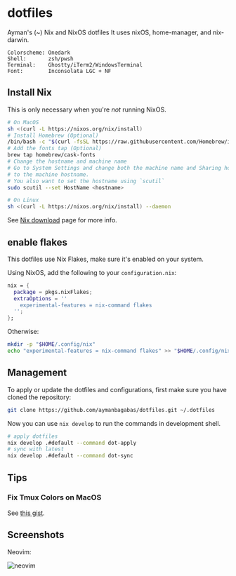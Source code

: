 # dotfiles

Ayman's (~) Nix and NixOS dotfiles
It uses nixOS, home-manager, and nix-darwin.

```
Colorscheme: Onedark
Shell:       zsh/pwsh
Terminal:    Ghostty/iTerm2/WindowsTerminal
Font:        Inconsolata LGC + NF
```

## Install Nix

This is only necessary when you're _not_ running NixOS.

```sh
# On MacOS
sh <(curl -L https://nixos.org/nix/install)
# Install Homebrew (Optional)
/bin/bash -c "$(curl -fsSL https://raw.githubusercontent.com/Homebrew/install/HEAD/install.sh)"
# Add the fonts tap (Optional)
brew tap homebrew/cask-fonts
# Change the hostname and machine name
# Go to System Settings and change both the machine name and Sharing hostname
# to the machine hostname.
# You also want to set the hostname using `scutil`
sudo scutil --set HostName <hostname>

# On Linux
sh <(curl -L https://nixos.org/nix/install) --daemon
```

See [Nix download](https://nixos.org/download/) page for more info.

## enable flakes

This dotfiles use Nix Flakes, make sure it's enabled on your system.

Using NixOS, add the following to your `configuration.nix`:

```nix
nix = {
  package = pkgs.nixFlakes;
  extraOptions = ''
    experimental-features = nix-command flakes
  '';
};
```

Otherwise:

```sh
mkdir -p "$HOME/.config/nix"
echo "experimental-features = nix-command flakes" >> "$HOME/.config/nix/nix.conf"
```

## Management

To apply or update the dotfiles and configurations, first make sure you have
cloned the repository:

```sh
git clone https://github.com/aymanbagabas/dotfiles.git ~/.dotfiles
```

Now you can use `nix develop` to run the commands in development shell.

```sh
# apply dotfiles
nix develop .#default --command dot-apply
# sync with latest
nix develop .#default --command dot-sync
```

## Tips

### Fix Tmux Colors on MacOS

See [this gist](https://gist.github.com/bbqtd/a4ac060d6f6b9ea6fe3aabe735aa9d95).

## Screenshots

Neovim:

![neovim](https://github.com/aymanbagabas/dotfiles/assets/3187948/37ba40e4-52eb-49a0-9f9d-a5df36f22530)
